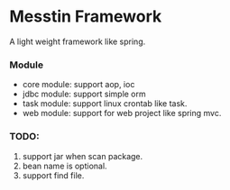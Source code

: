 # Messtin Framework
A light weight framework like spring.

### Module
- core module: support aop, ioc
- jdbc module: support simple orm
- task module: support linux crontab like task.
- web module: support for web project like spring mvc.


### TODO:
1. support jar when scan package.
2. bean name is optional.
3. support find file.
